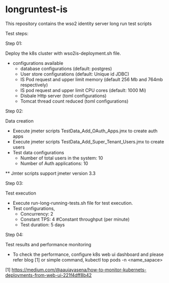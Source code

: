 # longruntest-is
This repository contains the wso2 identity server long run test scripts

Test steps:

Step 01:

 Deploy the k8s cluster with wso2is-deployment.sh file.
 - configurations available
   - database configurations (default: postgres)
   - User store configurations (default: Unique id JDBC)
   - IS Pod request and upper limit memory (default 256 Mb and 764mb respectively)
   - IS pod request and upper limit CPU cores (default: 1000 Mi)
   - Disbale Http server (toml configurations)
   - Tomcat thread count reduced (toml configurations)

Step 02:

 Data creation
  - Execute jmeter scripts TestData_Add_OAuth_Apps.jmx to create auth apps
  - Execute jmeter scripts TestData_Add_Super_Tenant_Users.jmx to create users
  - Test data configurations
    - Number of total users in the system: 10
    - Number of Auth applications: 10

** Jmter scripts support jmeter version 3.3

Step 03:

 Test execution
  - Execute run-long-running-tests.sh file for test execution. 
  - Test configurations,
    - Concurrency: 2
    - Constant TPS: 4 #Constant throughput (per minute)
    - Test duration: 5 days

Step 04:

 Test results and performance monitoring

  - To check the performance, configure k8s web ui dashboard and please refer blog [1] or simple command,
  kubectl top pods -n <name_sapace>

[1] https://medium.com/@aaujayasena/how-to-monitor-kubernets-deployments-from-web-ui-221f4dff8b42
